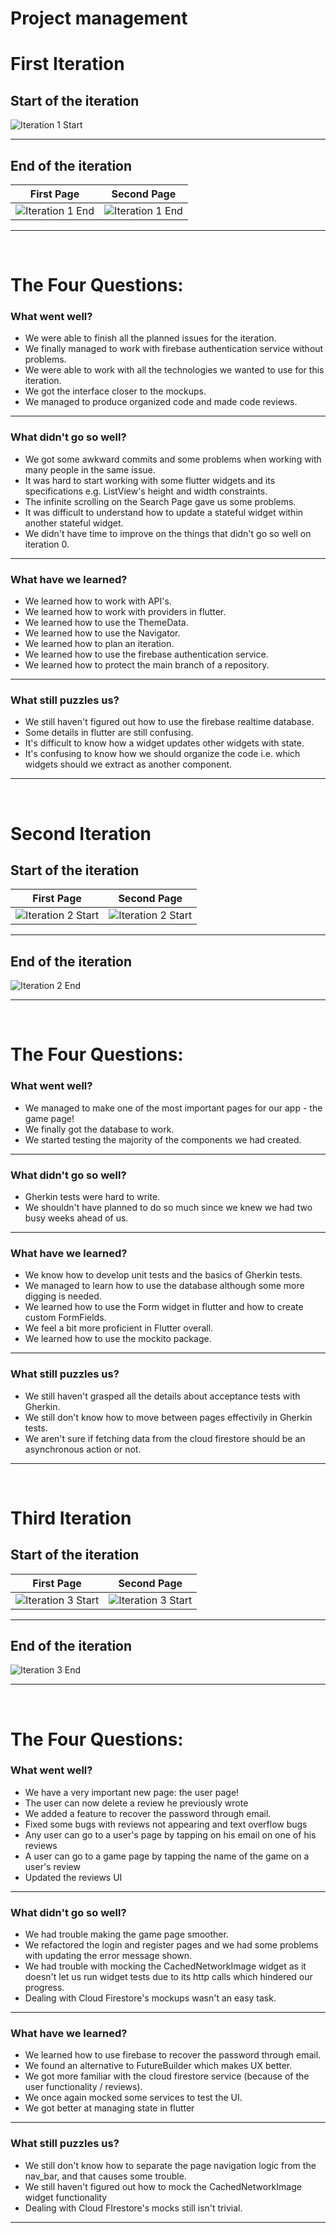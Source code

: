 # Project management

# First Iteration


## Start of the iteration

![Iteration 1 Start](../images/iteration1start.png)

---
## End of the iteration

First Page           |  Second Page
:-------------------------:|:-------------------------:
![Iteration 1 End](../images/iteration1end1.1.png)  |  ![Iteration 1 End](../images/iteration1end1.2.png)

---
</br>

# The Four Questions:


### <b>What went well?</b>
- We were able to finish all the planned issues for the iteration.
- We finally managed to work with firebase authentication service without problems.
- We were able to work with all the technologies we wanted to use for this iteration.
- We got the interface closer to the mockups.
- We managed to produce organized code and made code reviews.

---
### <b>What didn't go so well?</b>
- We got some awkward commits and some problems when working with many people in the same issue.
- It was hard to start working with some flutter widgets and its specifications e.g. ListView's height and width constraints.
- The infinite scrolling on the Search Page gave us some problems.
- It was difficult to understand how to update a stateful widget within another stateful widget.
- We didn't have time to improve on the things that didn't go so well on iteration 0.

---
### <b>What have we learned?</b>
- We learned how to work with API's. 
- We learned how to work with providers in flutter.
- We learned how to use the ThemeData.
- We learned how to use the Navigator.
- We learned how to plan an iteration.
- We learned how to use the firebase authentication service.
- We learned how to protect the main branch of a repository.


---
### <b>What still puzzles us?</b>
- We still haven't figured out how to use the firebase realtime database.
- Some details in flutter are still confusing. 
- It's difficult to know how a widget updates other widgets with state.
- It's confusing to know how we should organize the code i.e. which widgets should we extract as another component.

---
</br>



# Second Iteration


## Start of the iteration

First Page           |  Second Page
:-------------------------:|:-------------------------:
![Iteration 2 Start](../images/iteration2start.png)  |  ![Iteration 2 Start](../images/iteration2.2start.png)

---
## End of the iteration

![Iteration 2 End](../images/iteration2end.png)

---
</br>

# The Four Questions:


### <b>What went well?</b>
- We managed to make one of the most important pages for our app - the game page! 
- We finally got the database to work.
- We started testing the majority of the components we had created.

---
### <b>What didn't go so well?</b>
- Gherkin tests were hard to write.
- We shouldn't have planned to do so much since we knew we had two busy weeks ahead of us.

---
### <b>What have we learned?</b>
- We know how to develop unit tests and the basics of Gherkin tests.
- We managed to learn how to use the database although some more digging is needed.
- We learned how to use the Form widget in flutter and how to create custom FormFields.
- We feel a bit more proficient in Flutter overall.
- We learned how to use the mockito package.

---
### <b>What still puzzles us?</b>
- We still haven't grasped all the details about acceptance tests with Gherkin.
- We still don't know how to move between pages effectivily in Gherkin tests.
- We aren't sure if fetching data from the cloud firestore should be an asynchronous action or not.

---
</br>

# Third Iteration


## Start of the iteration

First Page           |  Second Page
:-------------------------:|:-------------------------:
![Iteration 3 Start](../images/iteration3begin1.png)  |  ![Iteration 3 Start](../images/iteration3begin2.png)

---
## End of the iteration

![Iteration 3 End](../images/iteration3end.png)

---
</br>

# The Four Questions:


### <b>What went well?</b>
- We have a very important new page: the user page! 
- The user can now delete a review he previously wrote
- We added a feature to recover the password through email.
- Fixed some bugs with reviews not appearing and text overflow bugs
- Any user can go to a user's page by tapping on his email on one of his reviews
- A user can go to a game page by tapping the name of the game on a user's review
- Updated the reviews UI


---
### <b>What didn't go so well?</b>
- We had trouble making the game page smoother.
- We refactored the login and register pages and we had some problems with updating the error message shown.
- We had trouble with mocking the CachedNetworkImage widget as it doesn't let us run widget tests due to its http calls which hindered our progress.
- Dealing with Cloud Firestore's mockups wasn't an easy task.

---
### <b>What have we learned?</b>
- We learned how to use firebase to recover the password through email.
- We found an alternative to FutureBuilder which makes UX better.
- We got more familiar with the cloud firestore service (because of the user functionality / reviews).
- We once again mocked some services to test the UI.
- We got better at managing state in flutter

---
### <b>What still puzzles us?</b>
- We still don't know how to separate the page navigation logic from the nav_bar, and that causes some trouble.
- We still haven't figured out how to mock the CachedNetworkImage widget functionality
- Dealing with Cloud FIrestore's mocks still isn't trivial.

---
</br>

